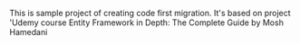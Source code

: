 This is sample project of creating code first migration. It's based on project 'Udemy course Entity Framework in Depth: The Complete Guide by Mosh Hamedani